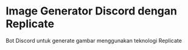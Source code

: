# Image Generator Discord dengan Replicate

Bot Discord untuk generate gambar menggunakan teknologi Replicate
